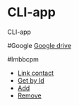 # CLI-app
CLI-app

#Google
[Google drive](https://drive.google.com/drive/folders/1PcS4jILD07OayHeXgF6tCabceQXiFkH0?usp=share_link)

#Imbbcpm
* [Link contact](https://ibb.co/4JTzBnN)
* [Get by Id](https://ibb.co/k0nVhh3)
* [Add](https://ibb.co/4JTzBnN)
* [Remove](https://ibb.co/q5ry3YP)
